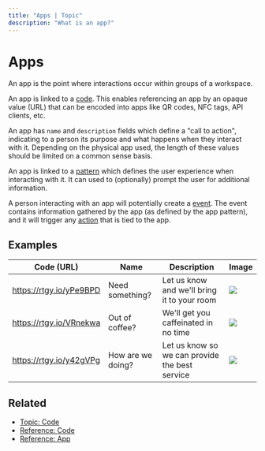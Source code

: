 ```yaml
---
title: "Apps | Topic"
description: "What is an app?"
---
```


# Apps

An app is the point where interactions occur within groups of a workspace.

An app is linked to a [code](/topic/codes). This enables referencing an app by an opaque value (URL) that can be encoded into apps like QR codes, NFC tags, API clients, etc.

An app has `name` and `description` fields which define a "call to action", indicating to a person its purpose and what happens when they interact with it. Depending on the physical app used, the length of these values should be limited on a common sense basis.

An app is linked to a [pattern](/topic/patterns) which defines the user experience when interacting with it. It can used to (optionally) prompt the user for additional information.

A person interacting with an app will potentially create a [event](/topic/events). The event contains information gathered by the app (as defined by the app pattern), and it will trigger any [action](/topic/actions) that is tied to the app.

## Examples

| Code (URL) | Name | Description | Image |
| ---------- | ---- | ----------- | ----- |
| https://rtgy.io/yPe9BPD | Need something? | Let us know and we'll bring it to your room | [![](/images/marketing/hotel-closet.jpg)](/images/marketing/hotel-closet.jpg) |
| https://rtgy.io/VRnekwa | Out of coffee? | We'll get you caffeinated in no time | [![](/images/marketing/office-coffee.jpg)](/images/marketing/office-coffee.jpg) |
| https://rtgy.io/y42gVPg | How are we doing? | Let us know so we can provide the best service | [![](/images/marketing/hotel-survey.jpg)](/images/marketing/hotel-survey.jpg) |

## Related

* [Topic: Code](/topic/codes/)
* [Reference: Code](/reference/codes/)
* [Reference: App](/reference/apps/)
